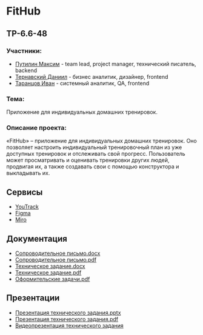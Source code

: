 # FitHub

## TP-6.6-48

### Участники:
* [Путилин Максим](https://github.com/partickle/) - team lead, project manager, технический писатель, backend
* [Тернавский Даниил](https://github.com/Ternavksy) - бизнес аналитик, дизайнер, frontend
* [Таранцов Иван](https://github.com/Shish-ai-ai) - системный аналитик, QA, frontend
### Тема:
Приложение для индивидуальных домашних тренировок.
### Описание проекта:
«FitHub» – приложение для индивидуальных домашних тренировок. Оно позволяет настроить индивидуальный тренировочный план из уже доступных тренировок и отслеживать свой прогресс. Пользователь может просматривать и оценивать тренировки других людей, продвигая их, а также создавать свои с помощью конструктора и выкладывать их.
## Сервисы
* [YouTrack](https://shish-ai-ai.youtrack.cloud/agiles/159-3/current)
* [Figma](https://www.figma.com/file/TnRB1ro3JN4BCYmXH1x1Ve/FitHub)
* [Miro](https://miro.com/app/board/uXjVNh2G7-A=/)
## Документация
* [Сопроводительное письмо.docx](https://github.com/partickle/FitHub_Docs/blob/main/Сопроводительное%20письмо.docx)
* [Сопроводительное письмо.pdf](https://github.com/partickle/FitHub_Docs/blob/main/Сопроводительное%20письмо.pdf)
* [Техническое задание.docx](https://github.com/partickle/FitHub_Docs/blob/main/Техническое%20задание.docx)
* [Техническое задание.pdf](https://github.com/partickle/FitHub_Docs/blob/main/Техническое%20задание.pdf)
* [Оформительские задачи.pdf](https://github.com/partickle/FitHub_Docs/blob/main/Оформительские%20задачи.pdf)
## Презентации
* [Презентация технического задания.pptx](https://github.com/partickle/FitHub_Docs/blob/main/Презентация%20технического%20задания.pptx)
* [Презентация технического задания.pdf](https://github.com/partickle/FitHub_Docs/blob/main/Презентация%20технического%20задания.pdf)
* [Видеопрезентация технического задания](https://youtu.be/9aeH4lXu6BE)
